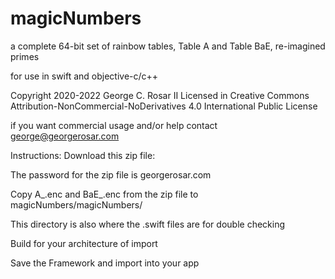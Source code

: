 # magicNumbers
 
a complete 64-bit set of rainbow tables, Table A and Table BaE, re-imagined primes

for use in swift and objective-c/c++

Copyright 2020-2022 George C. Rosar II
Licensed in Creative Commons Attribution-NonCommercial-NoDerivatives 4.0 International Public License

if you want commercial usage and/or help contact george@georgerosar.com


Instructions:
Download this zip file:


The password for the zip file is georgerosar.com

Copy A_.enc and BaE_.enc from the zip file to magicNumbers/magicNumbers/ 

This directory is also where the .swift files are for double checking

Build for your architecture of import

Save the Framework and import into your app
